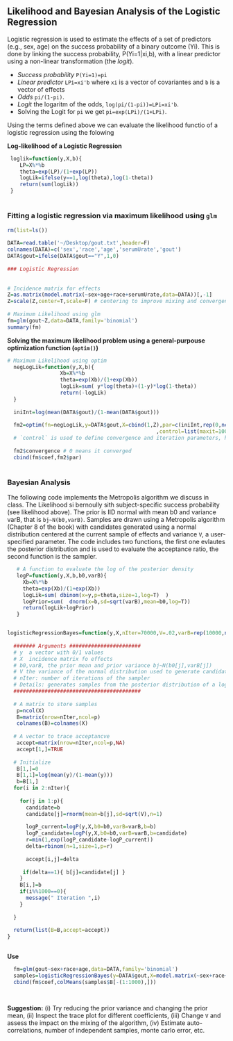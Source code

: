## Likelihood and Bayesian Analysis of the Logistic Regression


Logistic regression is used to estimate the effects of a set of predictors (e.g., sex, age) on the success probability of a binary outcome (Yi). This is done
by linking the success probability, P(Yi=1|xi,b), with a linear predictor using a non-linear transformation  (the *logit*). 

  * *Success probability* `P(Yi=1)=pi`
  * *Linear predictor* `LPi=xi'b` where `xi` is a vector of covariantes and `b` is  a vector of effects
  * *Odds* `pi/(1-pi)`.
  * *Logit* the logaritm of the odds, `log(pi/(1-pi))=LPi=xi'b`.
  * Solving the Logit for `pi` we get `pi=exp(LPi)/(1+LPi)`.
 
 Using the terms defined above we can evaluate the likelihood functio of a logistic regression using the folowing
 
 
 **Log-likelihood of a Logistic Regression**
 
 ```r
  loglik=function(y,X,b){
     LP=X%*%b
     theta=exp(LP)/(1+exp(LP))
     logLik=ifelse(y==1,log(theta),log(1-theta))
     return(sum(logLik))
  }
 
 ```

<h1 id="likelihood">

### Fitting a logistic regression via maximum likelihood using `glm`

```r
rm(list=ls())
 
DATA=read.table('~/Desktop/gout.txt',header=F)
colnames(DATA)=c('sex','race','age','serumUrate','gout')
DATA$gout=ifelse(DATA$gout=="Y",1,0)
 
### Logistic Regression
 
 
# Incidence matrix for effects
Z=as.matrix(model.matrix(~sex+age+race+serumUrate,data=DATA))[,-1]
Z=scale(Z,center=T,scale=F) # centering to improve mixing and convergence
 
# Maximum Likelihood using glm
fm=glm(gout~Z,data=DATA,family='binomial')
summary(fm)

```

**Solving the maximum likelihood problem using a general-purpouse optimization function (`optim()`)**

```r
# Maximum Likelihood using optim
  negLogLik=function(y,X,b){
                 Xb=X%*%b
                 theta=exp(Xb)/(1+exp(Xb))
                 logLik=sum( y*log(theta)+(1-y)*log(1-theta))
                 return(-logLik)
  }
 
  iniInt=log(mean(DATA$gout)/(1-mean(DATA$gout)))
 
  fm2=optim(fn=negLogLik,y=DATA$gout,X=cbind(1,Z),par=c(iniInt,rep(0,ncol(Z)))
                                                ,control=list(maxit=10000,reltol=1e-8)) 
  # `control` is used to define convergence and iteration parameters, help(optim) 
  
  fm2$convergence # 0 means it converged
  cbind(fm$coef,fm2$par)

```

<h1 id="bayes">

### Bayesian Analysis

The following code implements the Metropolis algorithm we discuss in class. The Likelihood si bernoully sith subject-specific success probability (see likelihood above). The prior is IID normal with mean b0 and variance varB, that is `bj~N(b0,varB)`. Samples are drawn using a Metropolis algorithm (Chapter 8 of the book) with candidates generated using a normal distribution centered at the current sample of effects and variance `V`, a user-specified parameter. The code includes two functions, the first one evlautes the posterior distribution and is used to evaluate the acceptance ratio, the second function is the sampler.



```r
   # A function to evaluate the log of the posterior density
   logP=function(y,X,b,b0,varB){
     Xb=X%*%b
     theta=exp(Xb)/(1+exp(Xb))
     logLik=sum( dbinom(x=y,p=theta,size=1,log=T)  )
     logPrior=sum(  dnorm(x=b,sd=sqrt(varB),mean=b0,log=T))
     return(logLik+logPrior)
   }


logisticRegressionBayes=function(y,X,nIter=70000,V=.02,varB=rep(10000,ncol(X)),b0=rep(0,ncol(X))){
 
  ####### Arguments #######################
  # y  a vector with 0/1 values
  # X  incidence matrix fo effects
  # b0,varB, the prior mean and prior variance bj~N(b0[j],varB[j])
  # V the variance of the normal distribution used to generate candidates~N(b[i-1],V)
  # nIter: number of iterations of the sampler
  # Details: generates samples from the posterior distribution of a logistic regression using a Metropolis algorithm
  #########################################
    
  # A matrix to store samples
   p=ncol(X)
   B=matrix(nrow=nIter,ncol=p)
   colnames(B)=colnames(X)
 
  # A vector to trace acceptancve
   accept=matrix(nrow=nIter,ncol=p,NA)
   accept[1,]=TRUE 
   
  # Initialize
   B[1,]=0
   B[1,1]=log(mean(y)/(1-mean(y)))
   b=B[1,]
  for(i in 2:nIter){
    
    for(j in 1:p){
      candidate=b
      candidate[j]=rnorm(mean=b[j],sd=sqrt(V),n=1)
 
      logP_current=logP(y,X,b0=b0,varB=varB,b=b)
      logP_candidate=logP(y,X,b0=b0,varB=varB,b=candidate)
      r=min(1,exp(logP_candidate-logP_current))
      delta=rbinom(n=1,size=1,p=r)
   
      accept[i,j]=delta
   
     if(delta==1){ b[j]=candidate[j] }
    }
    B[i,]=b
    if(i%%1000==0){
      message(" Iteration ",i)
    }
 
  }
  
  return(list(B=B,accept=accept))
}
 

```

**Use**


```r
  fm=glm(gout~sex+race+age,data=DATA,family='binomial')
  samples=logisticRegressionBayes(y=DATA$gout,X=model.matrix(~sex+race+age,data=DATA),nIter=50000)
  cbind(fm$coef,colMeans(samples$B[-(1:1000),]))
  
  
```

**Suggestion:** (i) Try reducing the prior variance and changing the prior mean, (ii) Inspect the trace plot for different coefficients, (iii) Change `V` and assess the impact on the mixing of the algorithm, (iv) Estimate auto-correlations, number of independent samples, monte carlo error, etc.
